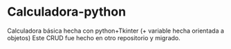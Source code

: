 # Calculadora-python
Calculadora básica hecha con python+Tkinter (+ variable hecha orientada a objetos)
Este CRUD fue hecho en otro repositorio y migrado.
